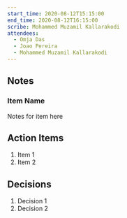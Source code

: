 ```yaml
---
start_time: 2020-08-12T15:15:00
end_time: 2020-08-12T16:15:00
scribe: Mohammed Muzamil Kallarakodi
attendees:
  - Omja Das
  - Joao Pereira
  - Mohammed Muzamil Kallarakodi
---
```


## Notes

### Item Name

Notes for item here

## Action Items

1. Item 1
2. Item 2

## Decisions

1. Decision 1
2. Decision 2
